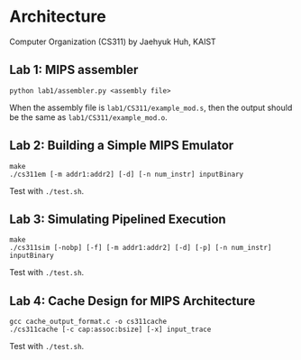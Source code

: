 # Architecture

Computer Organization (CS311) by Jaehyuk Huh, KAIST

## Lab 1: MIPS assembler

```
python lab1/assembler.py <assembly file>
```

When the assembly file is `lab1/CS311/example_mod.s`, then the output should be
the same as `lab1/CS311/example_mod.o`.

## Lab 2: Building a Simple MIPS Emulator

```
make
./cs311em [-m addr1:addr2] [-d] [-n num_instr] inputBinary
```

Test with `./test.sh`.

## Lab 3: Simulating Pipelined Execution

```
make
./cs311sim [-nobp] [-f] [-m addr1:addr2] [-d] [-p] [-n num_instr] inputBinary
```

Test with `./test.sh`.

## Lab 4: Cache Design for MIPS Architecture

```
gcc cache_output_format.c -o cs311cache
./cs311cache [-c cap:assoc:bsize] [-x] input_trace
```

Test with `./test.sh`.
